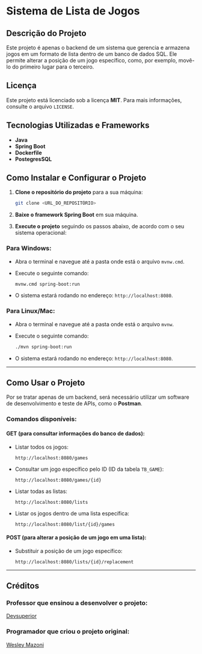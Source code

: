 # Sistema de Lista de Jogos

## Descrição do Projeto
Este projeto é apenas o backend de um sistema que gerencia e armazena jogos em um formato de lista dentro de um banco de dados SQL. Ele permite alterar a posição de um jogo específico, como, por exemplo, movê-lo do primeiro lugar para o terceiro.

## Licença
Este projeto está licenciado sob a licença **MIT**. Para mais informações, consulte o arquivo `LICENSE`.

## Tecnologias Utilizadas e Frameworks
- **Java**
- **Spring Boot**
- **Dockerfile**
- **PostegresSQL**

## Como Instalar e Configurar o Projeto

1. **Clone o repositório do projeto** para a sua máquina:

    ```bash
    git clone <URL_DO_REPOSITÓRIO>
    ```

2. **Baixe o framework Spring Boot** em sua máquina.

3. **Execute o projeto** seguindo os passos abaixo, de acordo com o seu sistema operacional:

### Para Windows:
- Abra o terminal e navegue até a pasta onde está o arquivo `mvnw.cmd`.
- Execute o seguinte comando:

    ```bash
    mvnw.cmd spring-boot:run
    ```
- O sistema estará rodando no endereço: `http://localhost:8080`.

### Para Linux/Mac:
- Abra o terminal e navegue até a pasta onde está o arquivo `mvnw`.
- Execute o seguinte comando:

    ```bash
    ./mvn spring-boot:run
    ```
- O sistema estará rodando no endereço: `http://localhost:8080`.

---

## Como Usar o Projeto

Por se tratar apenas de um backend, será necessário utilizar um software de desenvolvimento e teste de APIs, como o **Postman**.  

### Comandos disponíveis:

#### **GET** (para consultar informações do banco de dados):
- Listar todos os jogos:
    ```
    http://localhost:8080/games
    ```
- Consultar um jogo específico pelo ID (ID da tabela `TB_GAME`):
    ```
    http://localhost:8080/games/{id}
    ```
- Listar todas as listas:
    ```
    http://localhost:8080/lists
    ```
- Listar os jogos dentro de uma lista específica:
    ```
    http://localhost:8080/list/{id}/games
    ```

#### **POST** (para alterar a posição de um jogo em uma lista):
- Substituir a posição de um jogo específico:
    ```
    http://localhost:8080/lists/{id}/replacement
    ```

---

## Créditos

### Professor que ensinou a desenvolver o projeto:
[Devsuperior](https://github.com/devsuperior)

### Programador que criou o projeto original:
[Wesley Mazoni](https://github.com/wmazoni)
